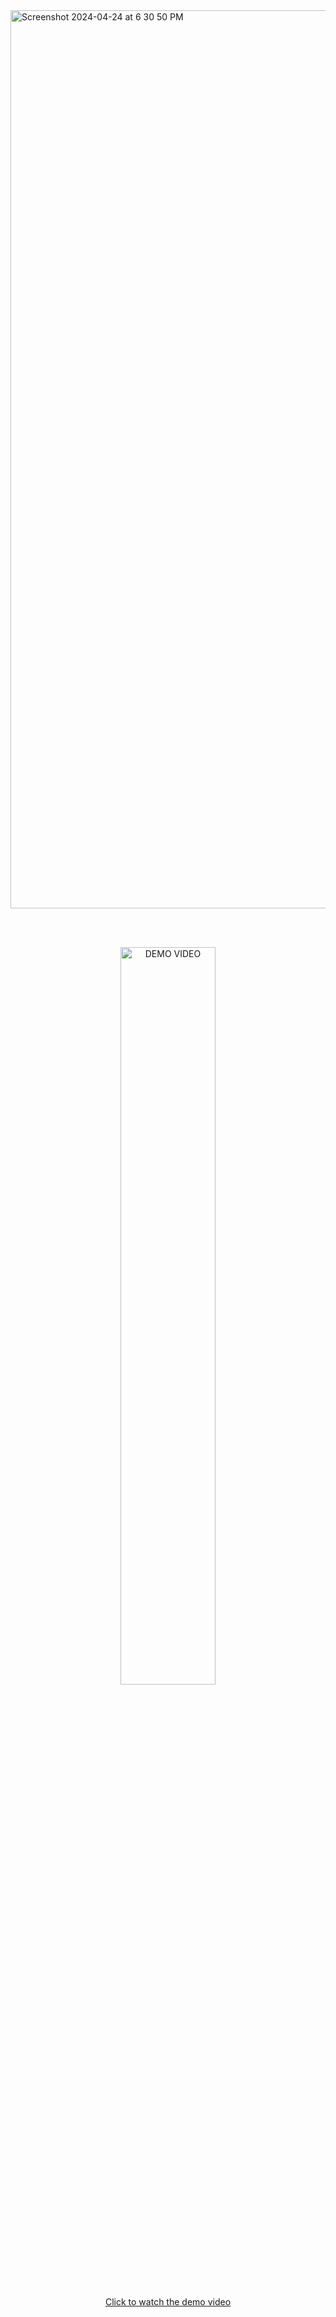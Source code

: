 <img width="1437" alt="Screenshot 2024-04-24 at 6 30 50 PM" src="https://github.com/Tomasdfgh/RBCs_Borealis_AIs_Shelter_Occupancy_Forecast/assets/105636722/2f893bee-4825-437b-9fda-5dacf9281ac7">

<br></br>

<div align="center">
    <a href="https://www.youtube.com/watch?v=-DDK9pMYjrk">
    <img src="https://img.youtube.com/vi/-DDK9pMYjrk/0.jpg" alt="DEMO VIDEO" style="width:55%;">
    <p>Click to watch the demo video</p>
  </a>
</div>
